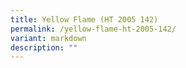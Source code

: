 ```yaml
---
title: Yellow Flame (HT 2005 142)
permalink: /yellow-flame-ht-2005-142/
variant: markdown
description: ""
---
```

